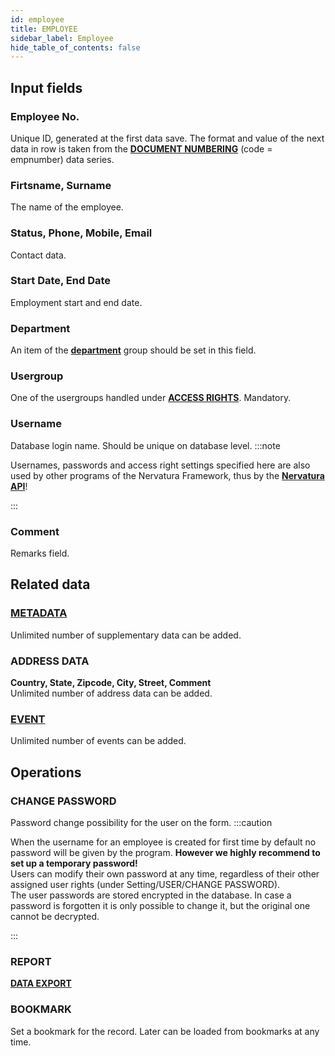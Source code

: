 ```yaml
---
id: employee
title: EMPLOYEE
sidebar_label: Employee
hide_table_of_contents: false
---
```


## Input fields

### Employee No.
Unique ID, generated at the first data save. The format and value of the next data in row is taken from the [**DOCUMENT NUMBERING**](numberdef) (code = empnumber) data series.

### Firtsname, Surname
The name of the employee.

### Status, Phone, Mobile, Email
Contact data.

### Start Date, End Date
Employment start and end date.

### Department
An item of the [**department**](groups) group should be set in this field.

### Usergroup
One of the usergroups handled under [**ACCESS RIGHTS**](usergroup). Mandatory.

### Username
Database login name. Should be unique on database level.
:::note

Usernames, passwords and access right settings specified here are also used by other programs of the Nervatura Framework, thus by the [**Nervatura API**](/api)!

:::

### Comment
Remarks field.

## Related data

### [**METADATA**](metadata)
Unlimited number of supplementary data can be added.

### ADDRESS DATA
**Country, State, Zipcode, City, Street, Comment**<br />
Unlimited number of address data can be added.

### [**EVENT**](event)
Unlimited number of events can be added.

## Operations

### CHANGE PASSWORD
Password change possibility for the user on the form.
:::caution

When the username for an employee is created for first time by default no password will be given by the program. **However we highly recommend to set up a temporary password!**<br />
Users can modify their own password at any time, regardless of their other assigned user rights (under Setting/USER/CHANGE PASSWORD).<br />
The user passwords are stored encrypted in the database. In case a password is forgotten it is only possible to change it, but the original one cannot be decrypted.

:::

### REPORT
[**DATA EXPORT**](export)

### BOOKMARK
Set a bookmark for the record. Later can be loaded from bookmarks at any time.
